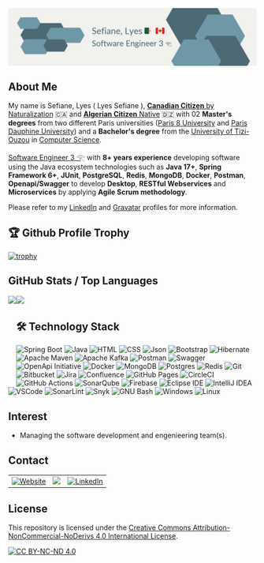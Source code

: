 <!--
  Title: Lyes Sefiane | Software Engineer 3 𓂀 | Professional Profile
  Description: Java | Spring Boot | Docker | Microservices | Agile Methodologies | Software Development Management
  Author: Lyes Sefiane
  -->
<link href="css/main.css" rel="stylesheet"></link>

<div>
  <img align="center" src="images/lyes-sefiane-banner.PNG" />
</div>


## About Me

My name is Sefiane, Lyes ( Lyes Sefiane ), <a href="https://publications.gc.ca/Collection-R/LoPBdP/BP/bp445-e.htm#C.%20Citizenship%20by%20Naturalization(txt)"><strong>Canadian Citizen</strong> by Naturalization</a> 🇨🇦 and <a href="https://aceproject.org/ero-en/regions/africa/DZ/algeria-constitution-with-the-amendments-of-10"><strong>Algerian Citizen</strong> Native</a> 🇩🇿 with 02 <strong>Master's degrees</strong> from two different Paris universities (<a href="https://www.univ-paris8.fr/">Paris 8 University</a> and <a href="https://dauphine.psl.eu/">Paris Dauphine University</a>) and a <strong>Bachelor's degree</strong> from the <a href="https://www.ummto.dz/">University of Tizi-Ouzou</a> in <a href="https://undergrad.cs.umd.edu/what-computer-science">Computer Science</a>. 

<a href="https://hiring.monster.com/resources/job-descriptions/computer/senior-software-engineer/">Software Engineer 3 𓂀</a> with <strong>8+ years experience</strong> developing software using the Java ecosystem technologies such as <strong>Java 17+</strong>, <strong>Spring Framework 6+</strong>, <strong>JUnit</strong>, <strong>PostgreSQL</strong>, <strong>Redis</strong>, <strong>MongoDB</strong>, <strong>Docker</strong>, <strong>Postman</strong>, <strong>Openapi/Swagger</strong> to develop <strong>Desktop</strong>, <strong>RESTful Webservices</strong> and <strong>Microservices</strong> by applying <strong>Agile Scrum methodology</strong>. 

Please refer to my <a href="https://www.linkedin.com/in/lyes-sefiane">LinkedIn</a> and <a href="https://gravatar.com/lyessefiane">Gravatar</a> profiles for more information.

## 🏆 Github Profile Trophy

[![trophy](https://github-profile-trophy.vercel.app/?username=lyes-sefiane&theme=onedark&column=8&theme=darkhub&no-frame=true)](https://github.com/lyes-sefiane/github-profile-trophy)


## GitHub Stats / Top Languages

<div>
  <img height="170" align="left" src="https://github-readme-stats.vercel.app/api?username=lyes-sefiane&show_icons=true&theme=radical" />
  <img height="170" src="https://github-readme-stats.vercel.app/api/top-langs/?username=lyes-sefiane&show_icons=true&layout=compact&theme=radical" />
</div>

## 🛠 Technology Stack

![Spring Boot](https://img.shields.io/badge/springboot-%236DB33F.svg?style=for-the-badge&logo=springboot&logoColor=white)
![Java](https://img.shields.io/badge/java-%23ED8B00.svg?style=for-the-badge&logo=java&logoColor=white)
![HTML](https://img.shields.io/badge/HTML5-E34F26.svg?style=for-the-badge&logo=HTML5&logoColor=white)
![CSS](https://img.shields.io/badge/CSS3-1572B6.svg?style=for-the-badge&logo=CSS3&logoColor=white)
![Json](https://img.shields.io/badge/json-5E5C5C?style=for-the-badge&logo=json&logoColor=white)
![Bootstrap](https://img.shields.io/badge/Bootstrap-7952B3.svg?style=for-the-badge&logo=Bootstrap&logoColor=white)
![Hibernate](https://img.shields.io/badge/Hibernate-59666C?style=for-the-badge&logo=Hibernate&logoColor=white)
![Apache Maven](https://img.shields.io/badge/Apache%20Maven-C71A36?style=for-the-badge&logo=Apache%20Maven&logoColor=white)
![Apache Kafka](https://img.shields.io/badge/Apache%20Kafka-231F20.svg?style=for-the-badge&logo=Apache-Kafka&logoColor=white)
![Postman](https://img.shields.io/badge/Postman-FF6C37.svg?style=for-the-badge&logo=Postman&logoColor=white)
![Swagger](https://img.shields.io/badge/Swagger-85EA2D?style=for-the-badge&logo=Swagger&logoColor=white)
![OpenApi Initiative](https://img.shields.io/badge/OpenAPI%20Initiative-6BA539.svg?style=for-the-badge&logo=OpenAPI-Initiative&logoColor=white)
![Docker](https://img.shields.io/badge/docker-%230db7ed.svg?style=for-the-badge&logo=docker&logoColor=white)
![MongoDB](https://img.shields.io/badge/MongoDB-%234ea94b.svg?style=for-the-badge&logo=mongodb&logoColor=white)
![Postgres](https://img.shields.io/badge/postgres-%23316192.svg?style=for-the-badge&logo=postgresql&logoColor=white)
![Redis](https://img.shields.io/badge/redis-%23DD0031.svg?style=for-the-badge&logo=redis&logoColor=white)
![Git](https://img.shields.io/badge/git-%23F05033.svg?style=for-the-badge&logo=git&logoColor=white)
![Bitbucket](https://img.shields.io/badge/bitbucket-%230047B3.svg?style=for-the-badge&logo=bitbucket&logoColor=white)
![Jira](https://img.shields.io/badge/jira-%230A0FFF.svg?style=for-the-badge&logo=jira&logoColor=white)
![Confluence](https://img.shields.io/badge/Confluence-172B4D.svg?style=for-the-badge&logo=Confluence&logoColor=white)
![GitHub Pages](https://img.shields.io/badge/GitHub%20Pages-222222.svg?style=for-the-badge&logo=GitHub-Pages&logoColor=white)
![CircleCI](https://img.shields.io/badge/circle%20ci-%23161616.svg?style=for-the-badge&logo=circleci&logoColor=white)
![GitHub Actions](https://img.shields.io/badge/GitHub%20Actions-2088FF.svg?style=for-the-badge&logo=GitHub-Actions&logoColor=white)
![SonarQube](https://img.shields.io/badge/Sonarqube-5190cf?style=for-the-badge&logo=sonarqube&logoColor=white)
![Firebase](https://img.shields.io/badge/Firebase-FFCA28.svg?style=for-the-badge&logo=Firebase&logoColor=black)
![Eclipse IDE](https://img.shields.io/badge/Eclipse%20IDE-2C2255.svg?style=for-the-badge&logo=Eclipse-IDE&logoColor=white)
![IntelliJ IDEA](https://img.shields.io/badge/IntelliJIDEA-000000.svg?style=for-the-badge&logo=intellij-idea&logoColor=white)
![VSCode](https://img.shields.io/badge/VSCode-0078D4?style=for-the-badge&logo=visual%20studio%20code&logoColor=white)
![SonarLint](https://img.shields.io/badge/SonarLint-CB2029?style=for-the-badge&logo=sonarlint&logoColor=white)
![Snyk](https://img.shields.io/badge/Snyk-4C4A73?style=for-the-badge&logo=snyk&logoColor=white)
![GNU Bash](https://img.shields.io/badge/GNU%20Bash-4EAA25?style=for-the-badge&logo=GNU%20Bash&logoColor=white)
![Windows](https://img.shields.io/badge/Windows-0078D4.svg?style=for-the-badge&logo=Windows&logoColor=white)
![Linux](https://img.shields.io/badge/Linux-FCC624.svg?style=for-the-badge&logo=Linux&logoColor=black)


## Interest

- Managing the software development and engenieering team(s).

## Contact

 <table>
  <tr>
    <td>
        <a href="https://lyes-sefiane.web.app/">
            <img height="31" alt="Website" src="https://img.shields.io/badge/website-000000?style=for-the-badge&logo=About.me&logoColor=white" />
        </a>
    </td>    
    <td>
      <a href="https://komarev.com/ghpvc/?username=lyes-sefiane&color=green&style=for-the-badge">
          <img src="https://komarev.com/ghpvc/?username=lyes-sefiane&color=green&style=for-the-badge" />
      </a>
    </td>
    <td>
        <a href="https://www.linkedin.com/in/lyes-sefiane">
            <img alt="LinkedIn" src="https://img.shields.io/badge/LinkedIn-0077B5?style=for-the-badge&logo=linkedin&logoColor=white" />
        </a>
    </td>
  </tr>
</table> 

## License

This repository is licensed under the [Creative Commons Attribution-NonCommercial-NoDerivs 4.0 International License][cc-by-nc-nd].

[![CC BY-NC-ND 4.0][cc-by-nc-nd-image]][cc-by-nc-nd]

[cc-by-nc-nd]: http://creativecommons.org/licenses/by-nc-nd/4.0/
[cc-by-nc-nd-image]: https://licensebuttons.net/l/by-nc-nd/4.0/88x31.png
[cc-by-nc-nd-shield]: https://img.shields.io/badge/License-CC%20BY--NC--ND%204.0-lightgrey.svg

